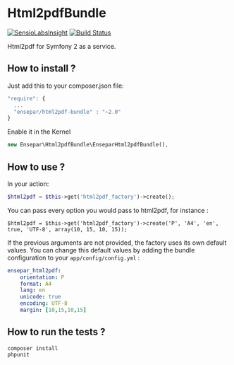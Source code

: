 Html2pdfBundle
=====================

[![SensioLabsInsight](https://insight.sensiolabs.com/projects/0e16b696-0da3-4efc-b856-60429a9672b4/mini.png)](https://insight.sensiolabs.com/projects/0e16b696-0da3-4efc-b856-60429a9672b4)
[![Build Status](https://travis-ci.org/OwlyCode/EnseparHtml2pdfBundle.svg?branch=master)](https://travis-ci.org/OwlyCode/EnseparHtml2pdfBundle)

Html2pdf for Symfony 2 as a service.

How to install ?
----------------

Just add this to your composer.json file:

```js
"require": {
  ...
  "ensepar/html2pdf-bundle" : "~2.0"
}
```
Enable it in the Kernel

```php
new Ensepar\Html2pdfBundle\EnseparHtml2pdfBundle(),
```

How to use ?
------------

In your action:

```php
$html2pdf = $this->get('html2pdf_factory')->create();
```

You can pass every option you would pass to html2pdf, for instance :

```
$html2pdf = $this->get('html2pdf_factory')->create('P', 'A4', 'en', true, 'UTF-8', array(10, 15, 10, 15));
```

If the previous arguments are not provided, the factory uses its own default values. You can
change this default values by adding the bundle configuration to your `app/config/config.yml` :

```yml
ensepar_html2pdf:
    orientation: P
    format: A4
    lang: en
    unicode: true
    encoding: UTF-8
    margin: [10,15,10,15]
```

How to run the tests ?
----------------------

```
composer install
phpunit
```
